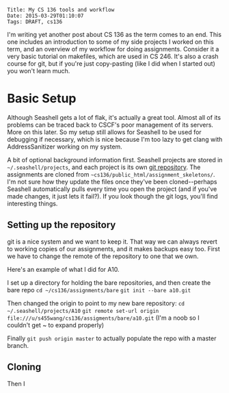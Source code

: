     Title: My CS 136 tools and workflow
    Date: 2015-03-29T01:10:07
    Tags: DRAFT, cs136

I'm writing yet another post about CS 136 as the term comes to an end. This one includes an introduction to some of my side projects I worked on this term, and an overview of my workflow for doing assignments. Consider it a very basic tutorial on makefiles, which are used in CS 246. It's also a crash course for git, but if you're just copy-pasting (like I did when I started out) you won't learn much.

<!-- more -->
Basic Setup
===========

Although Seashell gets a lot of flak, it's actually a great tool. Almost all of its problems can be traced back to CSCF's poor management of its servers. More on this later. So my setup still allows for Seashell to be used for debugging if necessary, which is nice because I'm too lazy to get clang with AddressSanitizer working on my system.

A bit of optional background information first. Seashell projects are stored in `~/.seashell/projects`, and each project is its own [git repository](https://en.wikipedia.org/wiki/Git_%28software%29). The assignments are cloned from `~cs136/public_html/assignment_skeletons/`. I'm not sure how they update the files once they've been cloned--perhaps Seashell automatically pulls every time you open the project (and if you've made changes, it just lets it fail?). If you look though the git logs, you'll find interesting things.

Setting up the repository
-------------------------

git is a nice system and we want to keep it. That way we can always revert to working copies of our assignments, and it makes backups easy too. First we have to change the remote of the repository to one that we own.

Here's an example of what I did for A10.

I set up a directory for holding the bare repositories, and then create the bare repo
`cd ~/cs136/assignments/bare`
`git init --bare a10.git`

Then changed the origin to point to my new bare repository:
`cd ~/.seashell/projects/A10`
`git remote set-url origin file:///u/s455wang/cs136/assigments/bare/a10.git`
(I'm a noob so I couldn't get ~ to expand properly)

Finally `git push origin master` to actually populate the repo with a master branch.

Cloning
----------------

Then I